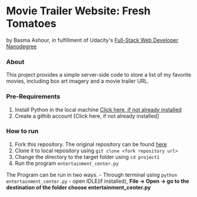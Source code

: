 # Movie Trailer Website: Fresh Tomatoes

by Basma Ashour, in fulfillment of Udacity's [Full-Stack Web Developer Nanodegree](https://www.udacity.com/course/nd004)

### About

This project provides a simple server-side code to store a list of my favorite movies, including box art imagery and a movie trailer URL. 

### Pre-Requirements
1. Install Python in the local machine [Click here, if not already installed](https://www.python.org/downloads/)
2. Create a githib account [Click here, if not already installed]

### How to run
1. Fork this repository. The original repository can be found [here](https://github.com/basmaashouur/full-stack-udacity.git)
2. Clone it to local repository using  `git clone <fork repository url>`
3. Change the directory to the target folder using `cd project1`
4. Run the program `entertainment_center.py`

The Program can be run in two ways.
    - Through terminal using `python entertainment_center.py`
    - open IDLE(if installed), **File -> Open -> go to the destination of the folder choose entertainment_center.py**

